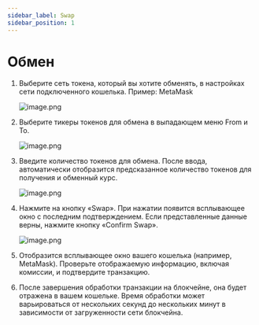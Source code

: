 ```yaml
---
sidebar_label: Swap
sidebar_position: 1
---
```


# Обмен

1. Выберите сеть токена, который вы хотите обменять, в настройках сети подключенного кошелька.
   Пример: MetaMask

   ![image.png](/img/docs/swap_3.png)

2. Выберите тикеры токенов для обмена в выпадающем меню From и To.

   ![image.png](/img/docs/swap_4.png)

3. Введите количество токенов для обмена. После ввода, автоматически отобразится предсказанное количество токенов для получения и обменный курс.

   ![image.png](/img/docs/swap_5.png)

4. Нажмите на кнопку «Swap». При нажатии появится всплывающее окно с последним подтверждением. Если представленные данные верны, нажмите кнопку «Confirm Swap».

   ![image.png](/img/docs/swap_6.png)

5. Отобразится всплывающее окно вашего кошелька (например, MetaMask). Проверьте отображаемую информацию, включая комиссии, и подтвердите транзакцию.
6. После завершения обработки транзакции на блокчейне, она будет отражена в вашем кошельке. Время обработки может варьироваться от нескольких секунд до нескольких минут в зависимости от загруженности сети блокчейна.